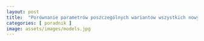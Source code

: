```yaml
---
layout: post
title:  "Porównanie parametrów poszczególnych wariantów wszystkich nowych modeli Tesli"
categories: [ poradnik ]
image: assets/images/models.jpg
---
```

[jekyll-docs]: https://jekyllrb.com/docs/home
[jekyll-gh]:   https://github.com/jekyll/jekyll
[jekyll-talk]: https://talk.jekyllrb.com/
